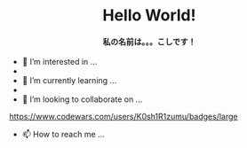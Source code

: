 <h1 align="center"> Hello World!</h1>
<h4 align="center"> 私の名前は。。。こしです！</h4>

- 👀 I’m interested in ...
- 
- 🌱 I’m currently learning ...
- 
- 💞️ I’m looking to collaborate on ...

<img>https://www.codewars.com/users/K0sh1R1zumu/badges/large</img>




- 📫 How to reach me ...

<!---
K0sh1R1zumu/K0sh1R1zumu is a ✨ special ✨ repository because its `README.md` (this file) appears on your GitHub profile.
You can click the Preview link to take a look at your changes.
--->

